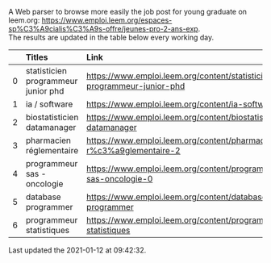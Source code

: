 A Web parser to browse more easily the job post for young graduate on leem.org: https://www.emploi.leem.org/espaces-sp%C3%A9cialis%C3%A9s-offre/jeunes-pro-2-ans-exp.  
The results are updated in the table below every working day.  


|    | Titles                              | Link                                                                    |   Department |   Consulted |
|---:|:------------------------------------|:------------------------------------------------------------------------|-------------:|------------:|
|  0 | statisticien programmeur junior phd | https://www.emploi.leem.org/content/statisticien-programmeur-junior-phd |           75 |          57 |
|  1 | ia / software                       | https://www.emploi.leem.org/content/ia-software                         |           75 |         938 |
|  2 | biostatisticien datamanager         | https://www.emploi.leem.org/content/biostatisticien-datamanager         |           75 |         872 |
|  3 | pharmacien réglementaire            | https://www.emploi.leem.org/content/pharmacien-r%c3%a9glementaire-2     |           75 |         843 |
|  4 | programmeur sas - oncologie         | https://www.emploi.leem.org/content/programmeur-sas-oncologie-0         |           75 |         745 |
|  5 | database programmer                 | https://www.emploi.leem.org/content/database-programmer                 |           92 |        2365 |
|  6 | programmeur statistiques            | https://www.emploi.leem.org/content/programmeur-statistiques            |           92 |        2689 |
  
Last updated the 2021-01-12 at 09:42:32.
